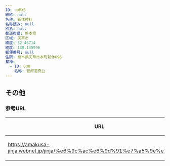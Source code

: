 ```yaml
---
ID: uuMX6
総称: null
名称: 新休神社
名称読み: null
別名: null
都道府県: 熊本県
区域: 天草市
緯度: 32.46714
経度: 130.145996
郵便番号: null
住所: 熊本県天草市本町新休696
祭神:
  - ID: 0uU
    名称: 菅原道真公
---
```


## その他

### 参考URL

| URL                                                                         | 説明   |
| --------------------------------------------------------------------------- | ------ |
| https://amakusa-jinja.webnet.jp/jinja/%e6%9c%ac%e6%9d%91%e7%a5%9e%e7%a4%be/ | 神社庁 |
